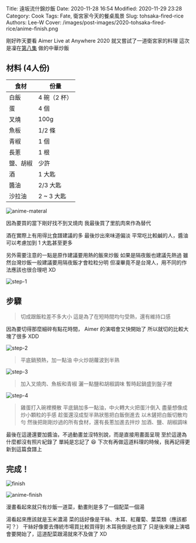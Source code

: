 Title: 遠坂流什錦炒飯
Date: 2020-11-28 16:54
Modified: 2020-11-29 23:28
Category: Cook
Tags: Fate, 衛宮家今天的餐桌風景
Slug: tohsaka-fired-rice
Authors: Lee-W
Cover: /images/post-images/2020-tohsaka-fired-rice/anime-finish.png

剛好昨天要看 Aimer Live at Anywhere 2020
就又嘗試了一道衛宮家的料理
這次是凜在[第八集](https://ani.gamer.com.tw/animeVideo.php?sn=16734) 做的中華炒飯

<!--more-->

## 材料 (4人份)

| 食材 | 份量 |
|---|---|
| 白飯 | 4 碗（2 杯） |
| 蛋 | 4 個 |
| 叉燒 | 100g |
| 魚板 | 1/2 條 |
| 青椒 | 1 個 |
| 長蔥 | 1 根 |
| 鹽、胡椒 | 少許 |
| 酒 | 1 大匙 |
| 醬油 | 2/3 大匙 |
| 沙拉油 | 2 ~ 3 大匙 |

![anime-materal]({static}/images/post-images/2020-tohsaka-fired-rice/anime-materal.png)

因為要買的當下剛好找不到叉燒肉
我最後買了里肌肉來作為替代

酒在實際上有用得比食譜建議的多
最後炒出來味道偏淡
平常吃比較鹹的人，醬油可以考慮加到 1 大匙甚至更多

另外需要注意的一點是原作建議要用熱的飯來炒飯
如果是隔夜飯也建議先熱過
雖然台灣炒飯一般建議要用隔夜飯才會粒粒分明
但凜畢竟不是台灣人，用不同的作法應該也很合理吧 XD

![step-1]({static}/images/post-images/2020-tohsaka-fired-rice/step-1.jpg)

## 步驟
> 切成跟飯粒差不多大小
> 這是為了在短時間均勻受熱，還有維持口感

因為要切得那麼細碎有點花時間， Aimer 的演唱會又快開始了
所以就切的比較大塊了很多 XDD

![step-2]({static}/images/post-images/2020-tohsaka-fired-rice/step-2.jpg)

> 平底鍋預熱，加一點油
> 中火炒胡蘿波到半熟

![step-3]({static}/images/post-images/2020-tohsaka-fired-rice/step-3.jpg)

> 加入叉燒肉、魚板和青椒
> 灑一點鹽和胡椒調味
> 暫時起鍋盛到盤子裡

![step-4]({static}/images/post-images/2020-tohsaka-fired-rice/step-4.jpg)

> 雞蛋打入碗裡攪散
> 平底鍋加多一點油，中火轉大火把蛋汁倒入
> 盡量想像成炒小顆粒的手感
> 趁蛋還沒成型半熟狀態把白飯倒進去
> 以木鏟把白飯切散均勻
> 然後把剛剛炒過的所有食材，還有長蔥加進去拌炒
> 加酒、鹽、胡椒調味

最後在這邊還要加醬油，不過動畫並沒特別說，而是直接用畫面呈現
至於這邊為什麼都沒有照片紀錄了
單純是忘記了 😆
下次有再做這道料理的時候，我再記得更新到這篇食譜上

## 完成！
![finish]({static}/images/post-images/2020-tohsaka-fired-rice/finish.jpg)

![anime-finish]({static}/images/post-images/2020-tohsaka-fired-rice/anime-finish.png)

漫畫看起來就只有炒飯一道菜，動畫則是多了一個配菜一個湯

湯看起來應該就是玉米濃湯
菜的話好像是干絲、木耳、紅蘿蔔、葉菜類（應該都可？）
干絲好像要去傳統市場買比較買得到
木耳我倒是也買了
只是後來線上演唱會要開始了，這道配菜跟湯就來不及做了 XD
